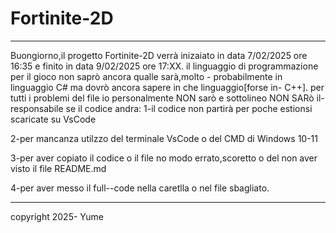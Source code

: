 # Fortinite-2D

----------------------------------------------
Buongiorno,il progetto Fortinite-2D verrà inizaiato in data 7/02/2025 ore 16:35 e 
finito in data 9/02/2025 ore 17:XX.
il linguaggio di programmazione per il gioco non saprò ancora qualle sarà,molto -
probabilmente in linguaggio C# ma dovrò ancora sapere in che linguaggio[forse in-
C++].
per tutti i problemi del file io personalmente NON sarò e sottolineo NON SARò il-
responsabile se il codice andra:
1-il codice non partirà per poche estionsi scaricate su VsCode

2-per mancanza utilzzo del terminale VsCode o del CMD di Windows 10-11

3-per aver copiato il codice o il file no modo errato,scoretto o del non
aver visto il file README.md

4-per aver messo il full--code nella caretlla o nel file sbagliato.

----------------------------------------------
copyright 2025- Yume
